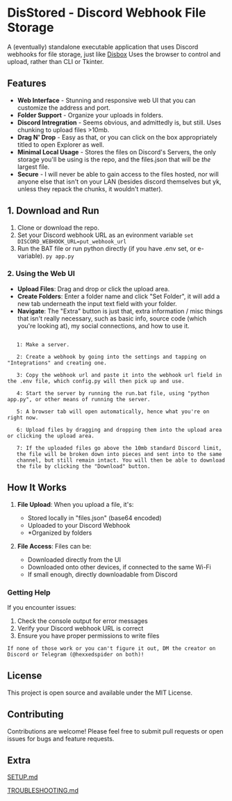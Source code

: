 # DisStored - Discord Webhook File Storage

A (eventually) standalone executable application that uses Discord webhooks for file storage, just like [Disbox](https://disboxapp.github.io/web/home) Uses the browser to control and upload, rather than CLI or Tkinter.

## Features
- **Web Interface** - Stunning and responsive web UI that you can customize the address and port.
- **Folder Support** - Organize your uploads in folders.
- **Discord Intregration** - Seems obvious, and admittedly is, but still. Uses chunking to upload files >10mb.
- **Drag N' Drop** - Easy as that, or you can click on the box appropriately titled to open Explorer as well.
- **Minimal Local Usage** - Stores the files on Discord's Servers, the only storage you'll be using is the repo, and the files.json that will be *the* largest file.
- **Secure** - I will never be able to gain access to the files hosted, nor will anyone else that isn't on your LAN (besides discord themselves but yk, unless they repack the chunks, it wouldn't matter).

## 1. Download and Run

1. Clone or download the repo.
2. Set your Discord webhook URL as an evironment variable
   ```set DISCORD_WEBHOOK_URL=put_webhook_url```
3. Run the BAT file or run python directly (if you have .env set, or e-variable).
   ```py app.py```

### 2. Using the Web UI

- **Upload Files**: Drag and drop or click the upload area.
- **Create Folders**: Enter a folder name and click "Set Folder", it will add a new tab underneath the input text field with your folder.
- **Navigate**: The "Extra" button is just that, extra information / misc things that isn't really necessary, such as basic info, source code (which you're looking at), my social connections, and how to use it.

```To use DisStored, first you need to create a server.

   1: Make a server.

   2: Create a webhook by going into the settings and tapping on "Integrations" and creating one.

   3: Copy the webhook url and paste it into the webhook url field in the .env file, which config.py will then pick up and use.

   4: Start the server by running the run.bat file, using "python app.py", or other means of running the server.

   5: A browser tab will open automatically, hence what you're on right now.

   6: Upload files by dragging and dropping them into the upload area or clicking the upload area.

   7: If the uploaded files go above the 10mb standard Discord limit,
   the file will be broken down into pieces and sent into to the same
   channel, but still remain intact. You will then be able to download
   the file by clicking the "Download" button.
```

## How It Works

1. **File Upload**: When you upload a file, it's:
   - Stored locally in "files.json" (base64 encoded)
   - Uploaded to your Discord Webhook
   - *Organized by folders

2. **File Access**: Files can be:
   - Downloaded directly from the UI
   - Downloaded onto other devices, if connected to the same Wi-Fi
   - If small enough, directly downloadable from Discord

### Getting Help

If you encounter issues:
1. Check the console output for error messages
2. Verify your Discord webhook URL is correct
3. Ensure you have proper permissions to write files

```If none of those work or you can't figure it out, DM the creator on Discord or Telegram (@hexxedspider on both)!```

## License

This project is open source and available under the MIT License.

## Contributing

Contributions are welcome! Please feel free to submit pull requests or open issues for bugs and feature requests.

## Extra

[SETUP.md](https://github.com/hexxedspider/DisStored/blob/main/docs/SETUP.md)

[TROUBLESHOOTING.md](https://github.com/hexxedspider/DisStored/blob/main/docs/TROUBLESHOOTING.md)
